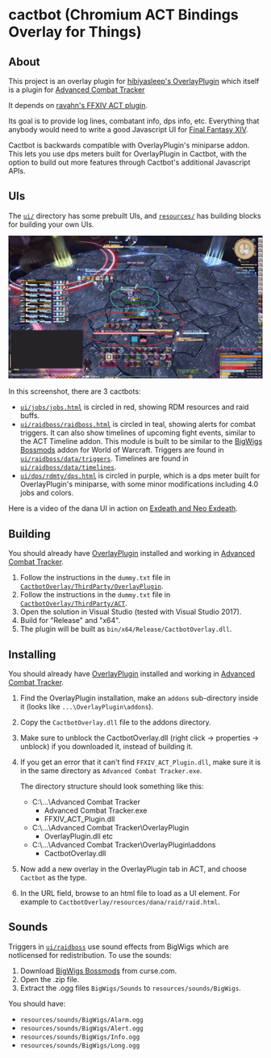 # cactbot (Chromium ACT Bindings Overlay for Things)

## About

This project is an overlay plugin for
[hibiyasleep's OverlayPlugin](https://github.com/hibiyasleep/OverlayPlugin)
which itself is a plugin for
[Advanced Combat Tracker](http://advancedcombattracker.com/)

It depends on [ravahn's FFXIV ACT plugin](http://www.eq2flames.com/plugin-discussion/98088-ffxiv-arr-plugin.html).

Its goal is to provide log lines, combatant info, dps info, etc.  Everything
that anybody would need to write a good Javascript UI for
[Final Fantasy XIV](http://www.finalfantasyxiv.com/).

Cactbot is backwards compatible with OverlayPlugin's miniparse addon. This lets you use
dps meters built for OverlayPlugin in Cactbot, with the option to build out more features
through Cactbot's additional Javascript APIs.

## UIs

The [`ui/`](ui/) directory has some prebuilt UIs, and [`resources/`](resources/) has building blocks for building your own UIs.

![ui screenshot](Screenshot-Dana.png)

In this screenshot, there are 3 cactbots:
- [`ui/jobs/jobs.html`](ui/jobs/jobs.html) is circled in red, showing RDM resources and raid buffs.
- [`ui/raidboss/raidboss.html`](ui/raidboss/raidboss.html) is circled in teal, showing alerts for combat triggers. It can also show timelines of upcoming fight events, similar to the ACT Timeline addon. This module is built to be similar to the [BigWigs Bossmods](https://mods.curse.com/addons/wow/big-wigs) addon for World of Warcraft. Triggers are found in [`ui/raidboss/data/triggers`](ui/raidboss/data/triggers). Timelines are found in [`ui/raidboss/data/timelines`](ui/raidboss/data/timelines).
- [`ui/dps/rdmty/dps.html`](ui/dps/rdmty/dps.html) is circled in purple, which is a dps meter built for OverlayPlugin's miniparse, with some minor modifications including 4.0 jobs and colors.

Here is a video of the dana UI in action on [Exdeath and Neo Exdeath](https://www.youtube.com/watch?v=Ot_GMEcwv94).

## Building

You should already have [OverlayPlugin](https://github.com/hibiyasleep/OverlayPlugin/releases) installed and working in [Advanced Combat Tracker](http://advancedcombattracker.com/).

1. Follow the instructions in the `dummy.txt` file in [`CactbotOverlay/ThirdParty/OverlayPlugin`](CactbotOverlay/ThirdParty/OverlayPlugin).
2. Follow the instructions in the `dummy.txt` file in [`CactbotOverlay/ThirdParty/ACT`](CactbotOverlay/ThirdParty/ACT).
3. Open the solution in Visual Studio (tested with Visual Studio 2017).
4. Build for "Release" and "x64".
5. The plugin will be built as `bin/x64/Release/CactbotOverlay.dll`.

## Installing

You should already have [OverlayPlugin](https://github.com/hibiyasleep/OverlayPlugin/releases) installed and working in [Advanced Combat Tracker](http://advancedcombattracker.com/).

1. Find the OverlayPlugin installation, make an `addons` sub-directory inside it (looks like `...\OverlayPlugin\addons`).
2. Copy the `CactbotOverlay.dll` file to the addons directory.
3. Make sure to unblock the CactbotOverlay.dll (right click -> properties -> unblock) if you downloaded it, instead of building it.
4. If you get an error that it can't find `FFXIV_ACT_Plugin.dll`, make sure it is in the same directory as `Advanced Combat Tracker.exe`.

   The directory structure should look something like this:
   - C:\\...\\Advanced Combat Tracker
     - Advanced Combat Tracker.exe
     - FFXIV_ACT_Plugin.dll
   - C:\\...\\Advanced Combat Tracker\\OverlayPlugin
     - OverlayPlugin.dll etc
   - C:\\...\\Advanced Combat Tracker\\OverlayPlugin\\addons
     - CactbotOverlay.dll

5. Now add a new overlay in the OverlayPlugin tab in ACT, and choose `Cactbot` as the type.
6. In the URL field, browse to an html file to load as a UI element. For example to `CactbotOverlay/resources/dana/raid/raid.html`.

## Sounds

Triggers in [`ui/raidboss`](ui/raidboss) use sound effects from BigWigs which are notlicensed for redistribution. To use the sounds:
1. Download [BigWigs Bossmods](https://mods.curse.com/addons/wow/big-wigs) from curse.com.
2. Open the .zip file.
3. Extract the .ogg files `BigWigs/Sounds` to `resources/sounds/BigWigs`.

You should have:
- `resources/sounds/BigWigs/Alarm.ogg`
- `resources/sounds/BigWigs/Alert.ogg`
- `resources/sounds/BigWigs/Info.ogg`
- `resources/sounds/BigWigs/Long.ogg`